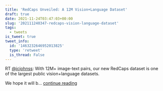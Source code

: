 ```yaml
---
title: 'RedCaps Unveiled: A 12M Vision+Language Dataset'
draft: true
date: 2021-11-24T03:47:03+00:00
slug: '202111240347-redcaps-vision-language-dataset'
tags:
  - tweets
is_tweet: true
tweet_info:
  id: '1463232646952013825'
  type: 'retweet'
  is_thread: False
---
```




RT [@jcjohnss](https://x.com/jcjohnss): With 12M+ image-text pairs, our new RedCaps dataset is one of the largest public vision+language datasets.

We hope it will b… [continue reading](https://x.com/sytelus/status/1463232646952013825)
